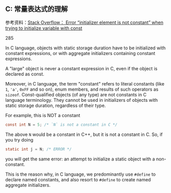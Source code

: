 ## C: 常量表达式的理解

参考资料：[Stack Overflow： Error “initializer element is not constant” when trying to initialize variable with const](https://stackoverflow.com/questions/3025050/error-initializer-element-is-not-constant-when-trying-to-initialize-variable-w)

285

In C language, objects with static storage duration have to be initialized with constant expressions, or with aggregate initializers containing constant expressions.

A "large" object is never a constant expression in C, even if the object is declared as const.

Moreover, in C language, the term "constant" refers to literal constants (like `1`, `'a'`, `0xFF` and so on), enum members, and results of such operators as `sizeof`. Const-qualified objects (of any type) are not constants in C language terminology. They cannot be used in initializers of objects with static storage duration, regardless of their type.

For example, this is NOT a constant

```c
const int N = 5; /* `N` is not a constant in C */
```
The above `N` would be a constant in C++, but it is not a constant in C. So, if you try doing

```c
static int j = N; /* ERROR */
```
you will get the same error: an attempt to initialize a static object with a non-constant.

This is the reason why, in C language, we predominantly use `#define` to declare named constants, and also resort to `#define` to create named aggregate initializers.
